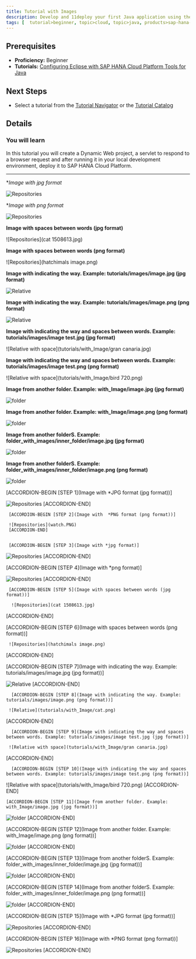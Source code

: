 ```yaml
---
title: Tutorial with Images
description: Develop and 11deploy your first Java application using the SAP HANA Cloud Platform Tools for Java
tags: [  tutorial>beginner, topic>cloud, topic>java, products>sap-hana-cloud-platform ]
---
```

## Prerequisites  
 - **Proficiency:** Beginner
 - **Tutorials:** [Configuring Eclipse with SAP HANA Cloud Platform Tools for Java](https://github.com/mamosova/tutorials/edit/master/tutorials/test1111/accardion.md)

## Next Steps
 - Select a tutorial from the [Tutorial Navigator](http://go.sap.com/developer/tutorial-navigator.html) or the [Tutorial Catalog](http://go.sap.com/developer/tutorials.html)

## Details
### You will learn  
In this tutorial you will create a Dynamic Web project, a servlet to respond to a browser request and after running it in your local development environment, deploy it to SAP HANA Cloud Platform.


---

**Image with *jpg format**

   ![Repositories](Funny-Baby-11.jpg)
   
   
   **Image with *png format**

   ![Repositories](monster.png)
   
   
   **Image with spaces between words (jpg format)**

   ![Repositories](cat 1508613.jpg) 
   
   
   **Image with spaces between words (png format)**

   ![Repositories](hatchimals image.png)
   
   
   **Image with indicating the way. Example: tutorials/images/image.jpg (jpg format)**
   
   ![Relative](tutorials/with_Image/elephant.jpg)
   
   
   **Image with indicating the way. Example: tutorials/images/image.png (png format)**
   
   ![Relative](tutorials/with_Image/cat.png)
   
   
   **Image with indicating the way and spaces between words. Example: tutorials/images/image test.jpg (jpg format)**
   
   ![Relative with space](tutorials/with_Image/gran canaria.jpg)
   
   
   **Image with indicating the way and spaces between words. Example: tutorials/images/image test.png (png format)**
    
   ![Relative with space](tutorials/with_Image/bird 720.png)
   
   
   **Image from another folder. Example: with_Image/image.jpg (jpg format)**
   
   ![folder](folder_with_images/the-horse.jpg)
   
   
   **Image from another folder. Example: with_Image/image.png (png format)**
   
   ![folder](folder_with_images/diamond.png)
   
   
   **Image from another folderS. Example: folder_with_images/inner_folder/image.jpg (jpg format)**
   
   ![folder](folder_with_images/inner_folder/bulldog.jpg)
   
   
   **Image from another folderS. Example: folder_with_images/inner_folder/image.png (png format)**
   
   ![folder](folder_with_images/inner_folder/window.png)
   
   
  [ACCORDION-BEGIN [STEP 1](Image with  *JPG format (jpg format))]
   
   ![Repositories](cat0.JPG)
   [ACCORDION-END]
   
   
     [ACCORDION-BEGIN [STEP 2](Image with  *PNG format (png format))]

     ![Repositories](watch.PNG)
     [ACCORDION-END]
   

     [ACCORDION-BEGIN [STEP 3](Image with *jpg format)]

   ![Repositories](Funny-Baby-11.jpg)
   [ACCORDION-END]
   
   
  [ACCORDION-BEGIN [STEP 4](Image with *png format)]

   ![Repositories](monster.png)
   [ACCORDION-END]
   
   
     [ACCORDION-BEGIN [STEP 5](Image with spaces between words (jpg format))]

      ![Repositories](cat 1508613.jpg) 
   [ACCORDION-END]
   
   
   [ACCORDION-BEGIN [STEP 6](Image with spaces between words (png format))]

     ![Repositories](hatchimals image.png)
   [ACCORDION-END]
   
   
   [ACCORDION-BEGIN [STEP 7](Image with indicating the way. Example: tutorials/images/image.jpg (jpg format))]
     
   ![Relative](tutorials/with_Image/elephant.jpg)
   [ACCORDION-END]
   
   
      [ACCORDION-BEGIN [STEP 8](Image with indicating the way. Example: tutorials/images/image.png (png format))]

     ![Relative](tutorials/with_Image/cat.png)
   [ACCORDION-END]
   
   
      [ACCORDION-BEGIN [STEP 9](Image with indicating the way and spaces between words. Example: tutorials/images/image test.jpg (jpg format))]

     ![Relative with space](tutorials/with_Image/gran canaria.jpg)
   [ACCORDION-END]
   
   
      [ACCORDION-BEGIN [STEP 10](Image with indicating the way and spaces between words. Example: tutorials/images/image test.png (png format))]

   ![Relative with space](tutorials/with_Image/bird 720.png)
   [ACCORDION-END]
   
   
    [ACCORDION-BEGIN [STEP 11](Image from another folder. Example: with_Image/image.jpg (jpg format))]   
   
   ![folder](folder_with_images/the-horse.jpg)
   [ACCORDION-END]
   
   
   [ACCORDION-BEGIN [STEP 12](Image from another folder. Example: with_Image/image.png (png format))]   
   
   ![folder](folder_with_images/diamond.png)
   [ACCORDION-END]
   
   
   [ACCORDION-BEGIN [STEP 13](Image from another folderS. Example: folder_with_images/inner_folder/image.jpg (jpg format))]   

   ![folder](folder_with_images/inner_folder/bulldog.jpg)
   [ACCORDION-END]
   
   
   [ACCORDION-BEGIN [STEP 14](Image from another folderS. Example: folder_with_images/inner_folder/image.png (png format))]   

  ![folder](folder_with_images/inner_folder/window.png)
   [ACCORDION-END]
   
   
   [ACCORDION-BEGIN [STEP 15](Image with  *JPG format (jpg format))]   

   ![Repositories](cat0.JPG)
   [ACCORDION-END]
   
   
   [ACCORDION-BEGIN [STEP 16](Image with  *PNG format (png format))]   

   ![Repositories](watch.PNG)
   [ACCORDION-END]
